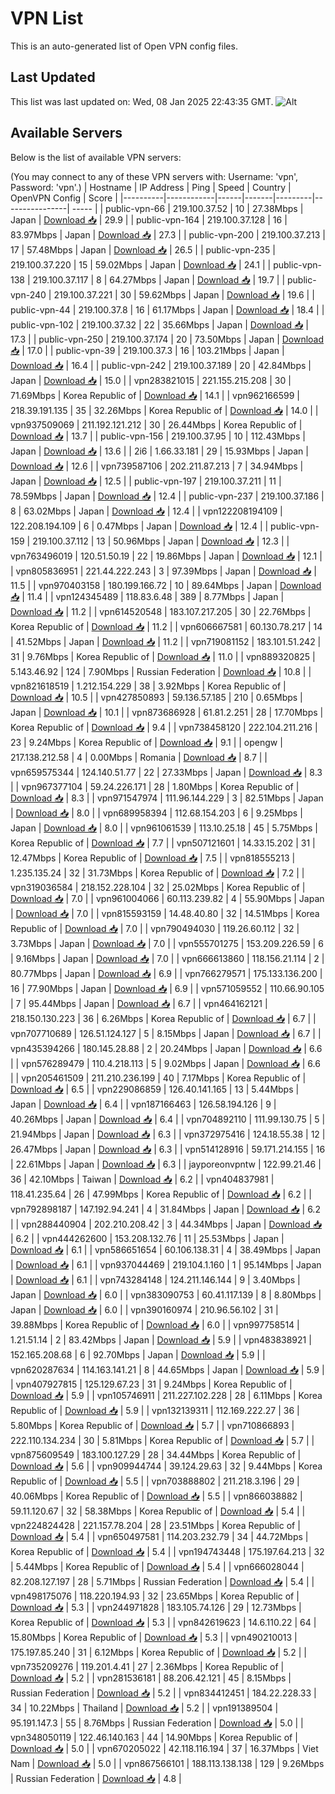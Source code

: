 # VPN List

This is an auto-generated list of Open VPN config files.

## Last Updated

This list was last updated on: Wed, 08 Jan 2025 22:43:35 GMT.
![Alt](https://repobeats.axiom.co/api/embed/186b98318ef1479477931607c1ad7d823f12451f.svg "Repobeats analytics image")

## Available Servers

Below is the list of available VPN servers:

(You may connect to any of these VPN servers with: Username: 'vpn', Password: 'vpn'.)
| Hostname | IP Address | Ping | Speed | Country | OpenVPN Config | Score |
|----------|------------|------|-------|---------|----------------| ----- |
| public-vpn-66 | 219.100.37.52 | 10 | 27.38Mbps | Japan | [Download 📥](./configs/server_0_JP.ovpn) | 29.9 |
| public-vpn-164 | 219.100.37.128 | 16 | 83.97Mbps | Japan | [Download 📥](./configs/server_1_JP.ovpn) | 27.3 |
| public-vpn-200 | 219.100.37.213 | 17 | 57.48Mbps | Japan | [Download 📥](./configs/server_2_JP.ovpn) | 26.5 |
| public-vpn-235 | 219.100.37.220 | 15 | 59.02Mbps | Japan | [Download 📥](./configs/server_3_JP.ovpn) | 24.1 |
| public-vpn-138 | 219.100.37.117 | 8 | 64.27Mbps | Japan | [Download 📥](./configs/server_4_JP.ovpn) | 19.7 |
| public-vpn-240 | 219.100.37.221 | 30 | 59.62Mbps | Japan | [Download 📥](./configs/server_5_JP.ovpn) | 19.6 |
| public-vpn-44 | 219.100.37.8 | 16 | 61.17Mbps | Japan | [Download 📥](./configs/server_6_JP.ovpn) | 18.4 |
| public-vpn-102 | 219.100.37.32 | 22 | 35.66Mbps | Japan | [Download 📥](./configs/server_7_JP.ovpn) | 17.3 |
| public-vpn-250 | 219.100.37.174 | 20 | 73.50Mbps | Japan | [Download 📥](./configs/server_8_JP.ovpn) | 17.0 |
| public-vpn-39 | 219.100.37.3 | 16 | 103.21Mbps | Japan | [Download 📥](./configs/server_9_JP.ovpn) | 16.4 |
| public-vpn-242 | 219.100.37.189 | 20 | 42.84Mbps | Japan | [Download 📥](./configs/server_10_JP.ovpn) | 15.0 |
| vpn283821015 | 221.155.215.208 | 30 | 71.69Mbps | Korea Republic of | [Download 📥](./configs/server_11_KR.ovpn) | 14.1 |
| vpn962166599 | 218.39.191.135 | 35 | 32.26Mbps | Korea Republic of | [Download 📥](./configs/server_12_KR.ovpn) | 14.0 |
| vpn937509069 | 211.192.121.212 | 30 | 26.44Mbps | Korea Republic of | [Download 📥](./configs/server_13_KR.ovpn) | 13.7 |
| public-vpn-156 | 219.100.37.95 | 10 | 112.43Mbps | Japan | [Download 📥](./configs/server_14_JP.ovpn) | 13.6 |
| 2i6 | 1.66.33.181 | 29 | 15.93Mbps | Japan | [Download 📥](./configs/server_15_JP.ovpn) | 12.6 |
| vpn739587106 | 202.211.87.213 | 7 | 34.94Mbps | Japan | [Download 📥](./configs/server_16_JP.ovpn) | 12.5 |
| public-vpn-197 | 219.100.37.211 | 11 | 78.59Mbps | Japan | [Download 📥](./configs/server_17_JP.ovpn) | 12.4 |
| public-vpn-237 | 219.100.37.186 | 8 | 63.02Mbps | Japan | [Download 📥](./configs/server_18_JP.ovpn) | 12.4 |
| vpn122208194109 | 122.208.194.109 | 6 | 0.47Mbps | Japan | [Download 📥](./configs/server_19_JP.ovpn) | 12.4 |
| public-vpn-159 | 219.100.37.112 | 13 | 50.96Mbps | Japan | [Download 📥](./configs/server_20_JP.ovpn) | 12.3 |
| vpn763496019 | 120.51.50.19 | 22 | 19.86Mbps | Japan | [Download 📥](./configs/server_21_JP.ovpn) | 12.1 |
| vpn805836951 | 221.44.222.243 | 3 | 97.39Mbps | Japan | [Download 📥](./configs/server_22_JP.ovpn) | 11.5 |
| vpn970403158 | 180.199.166.72 | 10 | 89.64Mbps | Japan | [Download 📥](./configs/server_23_JP.ovpn) | 11.4 |
| vpn124345489 | 118.83.6.48 | 389 | 8.77Mbps | Japan | [Download 📥](./configs/server_24_JP.ovpn) | 11.2 |
| vpn614520548 | 183.107.217.205 | 30 | 22.76Mbps | Korea Republic of | [Download 📥](./configs/server_25_KR.ovpn) | 11.2 |
| vpn606667581 | 60.130.78.217 | 14 | 41.52Mbps | Japan | [Download 📥](./configs/server_26_JP.ovpn) | 11.2 |
| vpn719081152 | 183.101.51.242 | 31 | 9.76Mbps | Korea Republic of | [Download 📥](./configs/server_27_KR.ovpn) | 11.0 |
| vpn889320825 | 5.143.46.92 | 124 | 7.90Mbps | Russian Federation | [Download 📥](./configs/server_28_RU.ovpn) | 10.8 |
| vpn821618519 | 1.212.154.229 | 38 | 3.92Mbps | Korea Republic of | [Download 📥](./configs/server_29_KR.ovpn) | 10.5 |
| vpn427850893 | 59.136.57.185 | 210 | 0.65Mbps | Japan | [Download 📥](./configs/server_30_JP.ovpn) | 10.1 |
| vpn873686928 | 61.81.2.251 | 28 | 17.70Mbps | Korea Republic of | [Download 📥](./configs/server_31_KR.ovpn) | 9.4 |
| vpn738458120 | 222.104.211.216 | 23 | 9.24Mbps | Korea Republic of | [Download 📥](./configs/server_32_KR.ovpn) | 9.1 |
| opengw | 217.138.212.58 | 4 | 0.00Mbps | Romania | [Download 📥](./configs/server_33_RO.ovpn) | 8.7 |
| vpn659575344 | 124.140.51.77 | 22 | 27.33Mbps | Japan | [Download 📥](./configs/server_34_JP.ovpn) | 8.3 |
| vpn967377104 | 59.24.226.171 | 28 | 1.80Mbps | Korea Republic of | [Download 📥](./configs/server_35_KR.ovpn) | 8.3 |
| vpn971547974 | 111.96.144.229 | 3 | 82.51Mbps | Japan | [Download 📥](./configs/server_36_JP.ovpn) | 8.0 |
| vpn689958394 | 112.68.154.203 | 6 | 9.25Mbps | Japan | [Download 📥](./configs/server_37_JP.ovpn) | 8.0 |
| vpn961061539 | 113.10.25.18 | 45 | 5.75Mbps | Korea Republic of | [Download 📥](./configs/server_38_KR.ovpn) | 7.7 |
| vpn507121601 | 14.33.15.202 | 31 | 12.47Mbps | Korea Republic of | [Download 📥](./configs/server_39_KR.ovpn) | 7.5 |
| vpn818555213 | 1.235.135.24 | 32 | 31.73Mbps | Korea Republic of | [Download 📥](./configs/server_40_KR.ovpn) | 7.2 |
| vpn319036584 | 218.152.228.104 | 32 | 25.02Mbps | Korea Republic of | [Download 📥](./configs/server_41_KR.ovpn) | 7.0 |
| vpn961004066 | 60.113.239.82 | 4 | 55.90Mbps | Japan | [Download 📥](./configs/server_42_JP.ovpn) | 7.0 |
| vpn815593159 | 14.48.40.80 | 32 | 14.51Mbps | Korea Republic of | [Download 📥](./configs/server_43_KR.ovpn) | 7.0 |
| vpn790494030 | 119.26.60.112 | 32 | 3.73Mbps | Japan | [Download 📥](./configs/server_44_JP.ovpn) | 7.0 |
| vpn555701275 | 153.209.226.59 | 6 | 9.16Mbps | Japan | [Download 📥](./configs/server_45_JP.ovpn) | 7.0 |
| vpn666613860 | 118.156.21.114 | 2 | 80.77Mbps | Japan | [Download 📥](./configs/server_46_JP.ovpn) | 6.9 |
| vpn766279571 | 175.133.136.200 | 16 | 77.90Mbps | Japan | [Download 📥](./configs/server_47_JP.ovpn) | 6.9 |
| vpn571059552 | 110.66.90.105 | 7 | 95.44Mbps | Japan | [Download 📥](./configs/server_48_JP.ovpn) | 6.7 |
| vpn464162121 | 218.150.130.223 | 36 | 6.26Mbps | Korea Republic of | [Download 📥](./configs/server_49_KR.ovpn) | 6.7 |
| vpn707710689 | 126.51.124.127 | 5 | 8.15Mbps | Japan | [Download 📥](./configs/server_50_JP.ovpn) | 6.7 |
| vpn435394266 | 180.145.28.88 | 2 | 20.24Mbps | Japan | [Download 📥](./configs/server_51_JP.ovpn) | 6.6 |
| vpn576289479 | 110.4.218.113 | 5 | 9.02Mbps | Japan | [Download 📥](./configs/server_52_JP.ovpn) | 6.6 |
| vpn205461509 | 211.210.236.199 | 40 | 7.17Mbps | Korea Republic of | [Download 📥](./configs/server_53_KR.ovpn) | 6.5 |
| vpn229086859 | 126.40.141.165 | 13 | 5.44Mbps | Japan | [Download 📥](./configs/server_54_JP.ovpn) | 6.4 |
| vpn187166463 | 126.58.194.126 | 9 | 40.26Mbps | Japan | [Download 📥](./configs/server_55_JP.ovpn) | 6.4 |
| vpn704892110 | 111.99.130.75 | 5 | 21.94Mbps | Japan | [Download 📥](./configs/server_56_JP.ovpn) | 6.3 |
| vpn372975416 | 124.18.55.38 | 12 | 26.47Mbps | Japan | [Download 📥](./configs/server_57_JP.ovpn) | 6.3 |
| vpn514128916 | 59.171.214.155 | 16 | 22.61Mbps | Japan | [Download 📥](./configs/server_58_JP.ovpn) | 6.3 |
| jayporeonvpntw | 122.99.21.46 | 36 | 42.10Mbps | Taiwan | [Download 📥](./configs/server_59_TW.ovpn) | 6.2 |
| vpn404837981 | 118.41.235.64 | 26 | 47.99Mbps | Korea Republic of | [Download 📥](./configs/server_60_KR.ovpn) | 6.2 |
| vpn792898187 | 147.192.94.241 | 4 | 31.84Mbps | Japan | [Download 📥](./configs/server_61_JP.ovpn) | 6.2 |
| vpn288440904 | 202.210.208.42 | 3 | 44.34Mbps | Japan | [Download 📥](./configs/server_62_JP.ovpn) | 6.2 |
| vpn444262600 | 153.208.132.76 | 11 | 25.53Mbps | Japan | [Download 📥](./configs/server_63_JP.ovpn) | 6.1 |
| vpn586651654 | 60.106.138.31 | 4 | 38.49Mbps | Japan | [Download 📥](./configs/server_64_JP.ovpn) | 6.1 |
| vpn937044469 | 219.104.1.160 | 1 | 95.14Mbps | Japan | [Download 📥](./configs/server_65_JP.ovpn) | 6.1 |
| vpn743284148 | 124.211.146.144 | 9 | 3.40Mbps | Japan | [Download 📥](./configs/server_66_JP.ovpn) | 6.0 |
| vpn383090753 | 60.41.117.139 | 8 | 8.80Mbps | Japan | [Download 📥](./configs/server_67_JP.ovpn) | 6.0 |
| vpn390160974 | 210.96.56.102 | 31 | 39.88Mbps | Korea Republic of | [Download 📥](./configs/server_68_KR.ovpn) | 6.0 |
| vpn997758514 | 1.21.51.14 | 2 | 83.42Mbps | Japan | [Download 📥](./configs/server_69_JP.ovpn) | 5.9 |
| vpn483838921 | 152.165.208.68 | 6 | 92.70Mbps | Japan | [Download 📥](./configs/server_70_JP.ovpn) | 5.9 |
| vpn620287634 | 114.163.141.21 | 8 | 44.65Mbps | Japan | [Download 📥](./configs/server_71_JP.ovpn) | 5.9 |
| vpn407927815 | 125.129.67.23 | 31 | 9.24Mbps | Korea Republic of | [Download 📥](./configs/server_72_KR.ovpn) | 5.9 |
| vpn105746911 | 211.227.102.228 | 28 | 6.11Mbps | Korea Republic of | [Download 📥](./configs/server_73_KR.ovpn) | 5.9 |
| vpn132139311 | 112.169.222.27 | 36 | 5.80Mbps | Korea Republic of | [Download 📥](./configs/server_74_KR.ovpn) | 5.7 |
| vpn710866893 | 222.110.134.234 | 30 | 5.81Mbps | Korea Republic of | [Download 📥](./configs/server_75_KR.ovpn) | 5.7 |
| vpn875609549 | 183.100.127.29 | 28 | 34.44Mbps | Korea Republic of | [Download 📥](./configs/server_76_KR.ovpn) | 5.6 |
| vpn909944744 | 39.124.29.63 | 32 | 9.44Mbps | Korea Republic of | [Download 📥](./configs/server_77_KR.ovpn) | 5.5 |
| vpn703888802 | 211.218.3.196 | 29 | 40.06Mbps | Korea Republic of | [Download 📥](./configs/server_78_KR.ovpn) | 5.5 |
| vpn866038882 | 59.11.120.67 | 32 | 58.38Mbps | Korea Republic of | [Download 📥](./configs/server_79_KR.ovpn) | 5.4 |
| vpn224824428 | 221.157.78.204 | 28 | 23.51Mbps | Korea Republic of | [Download 📥](./configs/server_80_KR.ovpn) | 5.4 |
| vpn650497581 | 114.203.232.79 | 34 | 44.72Mbps | Korea Republic of | [Download 📥](./configs/server_81_KR.ovpn) | 5.4 |
| vpn194743448 | 175.197.64.213 | 32 | 5.44Mbps | Korea Republic of | [Download 📥](./configs/server_82_KR.ovpn) | 5.4 |
| vpn666028044 | 82.208.127.197 | 28 | 5.71Mbps | Russian Federation | [Download 📥](./configs/server_83_RU.ovpn) | 5.4 |
| vpn498175076 | 118.220.194.93 | 32 | 23.65Mbps | Korea Republic of | [Download 📥](./configs/server_84_KR.ovpn) | 5.3 |
| vpn244971828 | 183.105.74.126 | 29 | 12.73Mbps | Korea Republic of | [Download 📥](./configs/server_85_KR.ovpn) | 5.3 |
| vpn842619623 | 14.6.110.22 | 64 | 15.80Mbps | Korea Republic of | [Download 📥](./configs/server_86_KR.ovpn) | 5.3 |
| vpn490210013 | 175.197.85.240 | 31 | 6.12Mbps | Korea Republic of | [Download 📥](./configs/server_87_KR.ovpn) | 5.2 |
| vpn735209276 | 119.201.4.41 | 27 | 2.36Mbps | Korea Republic of | [Download 📥](./configs/server_88_KR.ovpn) | 5.2 |
| vpn281536181 | 88.206.42.121 | 45 | 8.15Mbps | Russian Federation | [Download 📥](./configs/server_89_RU.ovpn) | 5.2 |
| vpn834412451 | 184.22.228.33 | 34 | 10.22Mbps | Thailand | [Download 📥](./configs/server_90_TH.ovpn) | 5.2 |
| vpn191389504 | 95.191.147.3 | 55 | 8.76Mbps | Russian Federation | [Download 📥](./configs/server_91_RU.ovpn) | 5.0 |
| vpn348050119 | 122.46.140.163 | 44 | 14.90Mbps | Korea Republic of | [Download 📥](./configs/server_92_KR.ovpn) | 5.0 |
| vpn670205022 | 42.118.116.194 | 37 | 16.37Mbps | Viet Nam | [Download 📥](./configs/server_93_VN.ovpn) | 5.0 |
| vpn867566101 | 188.113.138.138 | 129 | 9.26Mbps | Russian Federation | [Download 📥](./configs/server_94_RU.ovpn) | 4.8 |
